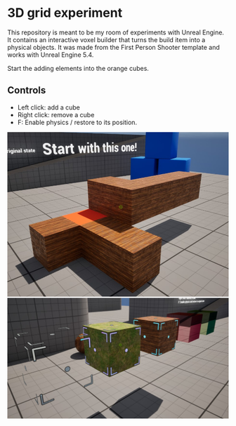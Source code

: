 # 3D grid experiment

This repository is meant to be my room of experiments with Unreal Engine. It contains an interactive voxel builder that turns the build item into a physical objects. It was made from the First Person Shooter template and works with Unreal Engine 5.4.

Start the adding elements into the orange cubes.

## Controls

- Left click: add a cube
- Right click: remove a cube
- F: Enable physics / restore to its position.

![Cubes](https://raw.githubusercontent.com/Mautar55/3D-Grid-experiments/master/imgs/1.jpg "cubes")
![Materials](https://raw.githubusercontent.com/Mautar55/3D-Grid-experiments/master/imgs/2.jpg "materials")
